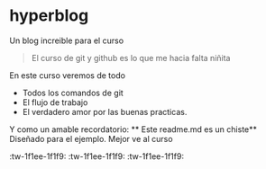 # hyperblog
Un blog increible para el curso

> El curso de git y github es lo que me hacia falta
> niñita

En este curso veremos de todo
* Todos los comandos de git
* El flujo de trabajo
* El verdadero amor por las buenas practicas.

Y como un amable recordatorio: ** Este readme.md es un chiste** Diseñado para el ejemplo. Mejor ve al curso

:tw-1f1ee-1f1f9: :tw-1f1ee-1f1f9: :tw-1f1ee-1f1f9: